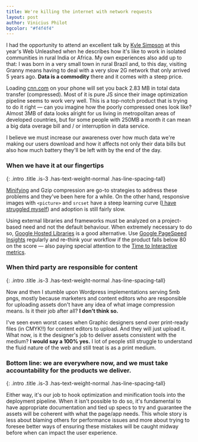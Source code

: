 ```yaml
--- 
title: We're killing the internet with network requests
layout: post
author: Vinicius Philot
bgcolor: "#f4f4f4"
---
```


I had the opportunity to attend an excellent talk by [Kyle Simpson](https://twitter.com/getify) at this year's Web Unleashed when he describes how it's like to work in isolated communities in rural India or Africa. My own experiences also add up to that: I was born in a very small town in rural Brazil and, to this day, visiting Granny means having to deal with a very slow 2G network that only arrived 5 years ago. **Data is a commodity** there and it comes with a steep price. 

Loading [cnn.com](https://cnn.com) on your phone will set you back 2.83 MB in total data transfer (compressed). Most of it is pure JS since their image optimization pipeline seems to work very well. This is a top-notch product that is trying to do it right &mdash; can you imagine how the poorly compressed ones look like? Almost 3MB of data looks alright for us living in metropolitan areas of developed countries, but for some people with 250MB a month it can mean a big data overage bill and / or interruption in data service.

I believe we must increase our awareness over how much data we're making our users download and how it affects not only their data bills but also how much battery they'll be left with by the end of the day.

### When we have it at our fingertips
{: .intro .title .is-3 .has-text-weight-normal .has-line-spacing-tall}

[Minifying](https://developers.google.com/speed/docs/insights/MinifyResources) and Gzip compression are go-to strategies to address these problems and they've been here for a while. On the other hand, responsive images with `<picture>` and `srcset` have a steep learning curve ([I have struggled myself](/snippets/2019-06-05-using-picture-with-srcset.html)) and adoption is still fairly slow.

Using external libraries and frameworks must be analyzed on a project-based need and not the default behaviour. When extremely necessary to do so, [Google Hosted Libraries](https://developers.google.com/speed/libraries) is a good alternative. Use [Google PageSpeed Insights](https://developers.google.com/speed/pagespeed/insights/) regularly and re-think your workflow if the product falls below 80 on the score &mdash; also paying special attention to the [Time to Interactive metrics](https://developers.google.com/web/tools/lighthouse/audits/time-to-interactive).

### When third party are responsible for content
{: .intro .title .is-3 .has-text-weight-normal .has-line-spacing-tall}

Now and then I stumble upon Wordpress implementations serving 5mb pngs, mostly because marketers and content editors who are responsible for uploading assets don't have any idea of what image compression means. Is it their job after all? **I don't think so.** 

I've seen even worst cases when Graphic designers send over print-ready files (in CMYK!!) for content editors to upload. And they will just upload it. What now, is it the designer's job to deliver assets consistent with the medium? **I would say a 100% yes.** I lot of people still struggle to understand the fluid nature of the web and still treat is as a print medium. 

### Bottom line: we are everywhere now, and we must take accountability for the products we deliver.
{: .intro .title .is-3 .has-text-weight-normal .has-line-spacing-tall}

Either way, it's our job to hook optimization and minification tools into the deployment pipeline. When it isn't possible to do so, it's fundamental to have appropriate documentation and tied up specs to try and guarantee the assets will be coherent with what the page/app needs. This whole story is less about blaming others for performance issues and more about trying to foresee better ways of ensuring these mistakes will be caught midway before when can impact the user experience.




